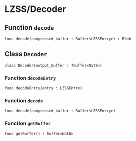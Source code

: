 # LZSS/Decoder

## Function `decode`
``` motoko no-repl
func decode(compressed_buffer : Buffer<LZSSEntry>) : Blob
```


## Class `Decoder`

``` motoko no-repl
class Decoder(output_buffer : ?Buffer<Nat8>)
```


### Function `decodeEntry`
``` motoko no-repl
func decodeEntry(entry : LZSSEntry)
```



### Function `decode`
``` motoko no-repl
func decode(compressed_buffer : Buffer<LZSSEntry>)
```



### Function `getBuffer`
``` motoko no-repl
func getBuffer() : Buffer<Nat8>
```

